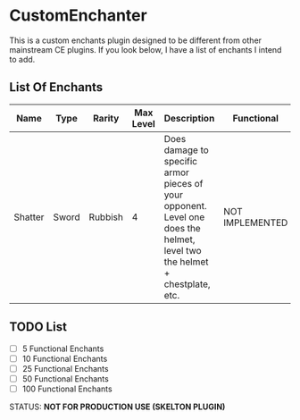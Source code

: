 # CustomEnchanter

This is a custom enchants plugin designed to be different from other mainstream CE plugins. If you look below, I have a list of enchants I intend to add.

## List Of Enchants
| Name  | Type | Rarity | Max Level | Description | Functional |
| ------------- | ------------- | ------------- | ------------- | ------------- | ------------- |
| Shatter | Sword | Rubbish | 4 | Does damage to specific armor pieces of your opponent. Level one does the helmet, level two the helmet + chestplate, etc. | NOT IMPLEMENTED |
 
## TODO List
- [ ] 5 Functional Enchants
- [ ] 10 Functional Enchants
- [ ] 25 Functional Enchants
- [ ] 50 Functional Enchants
- [ ] 100 Functional Enchants

STATUS: **NOT FOR PRODUCTION USE (SKELTON PLUGIN)**
